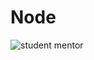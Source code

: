 # Node

![student mentor](https://user-images.githubusercontent.com/109620687/235509653-842aac5e-fc3e-4946-863b-e4023c59f2e8.png)
